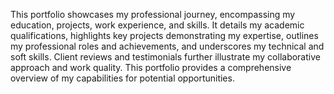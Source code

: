 This portfolio showcases my professional journey, encompassing my education, projects, work experience, and skills. It details my academic qualifications, highlights key projects demonstrating my expertise, outlines my professional roles and achievements, and underscores my technical and soft skills. Client reviews and testimonials further illustrate my collaborative approach and work quality. This portfolio provides a comprehensive overview of my capabilities for potential opportunities.


